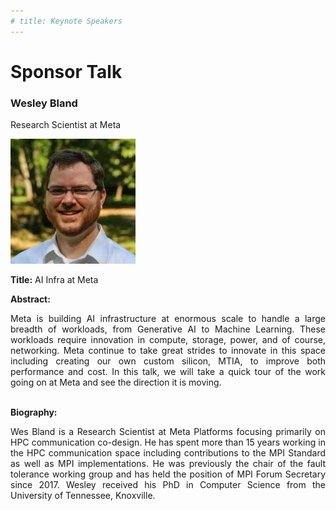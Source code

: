 ```yaml
---
# title: Keynote Speakers
---
```

# Sponsor Talk

### Wesley Bland

Research Scientist at Meta

<img src="/assets/img/meta-wes.png">

**Title:** AI Infra at Meta

**Abstract:** 
<div style="text-align: justify; text-indent: 0em;">
Meta is building AI infrastructure at enormous scale to handle a large breadth of workloads, from Generative AI to Machine Learning. These workloads require innovation in compute, storage, power, and of course, networking. Meta continue to take great strides to innovate in this space including creating our own custom silicon, MTIA, to improve both performance and cost. In this talk, we will take a quick tour of the work going on at Meta and see the direction it is moving.
</div>
<br>

**Biography:** 
<div style="text-align: justify; text-indent: 0em;">
Wes Bland is a Research Scientist at Meta Platforms focusing primarily on HPC communication co-design. He has spent more than 15 years working in the HPC communication space including contributions to the MPI Standard as well as MPI implementations. He was previously the chair of the fault tolerance working group and has held the position of MPI Forum Secretary since 2017. Wesley received his PhD in Computer Science from the University of Tennessee, Knoxville.
</div>
